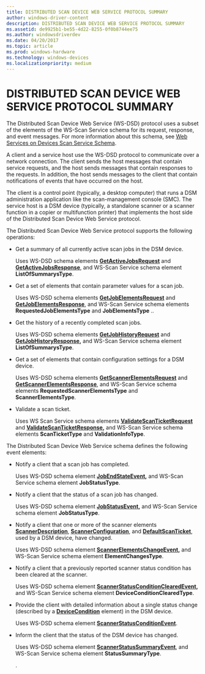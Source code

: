 ```yaml
---
title: DISTRIBUTED SCAN DEVICE WEB SERVICE PROTOCOL SUMMARY
author: windows-driver-content
description: DISTRIBUTED SCAN DEVICE WEB SERVICE PROTOCOL SUMMARY
ms.assetid: de9925b1-be55-4d22-8255-0f0b8744ee75
ms.author: windowsdriverdev
ms.date: 04/20/2017
ms.topic: article
ms.prod: windows-hardware
ms.technology: windows-devices
ms.localizationpriority: medium
---
```


# DISTRIBUTED SCAN DEVICE WEB SERVICE PROTOCOL SUMMARY


The Distributed Scan Device Web Service (WS-DSD) protocol uses a subset of the elements of the WS-Scan Service schema for its request, response, and event messages. For more information about this schema, see [Web Services on Devices Scan Service Schema](https://msdn.microsoft.com/library/windows/hardware/ff547963).

A client and a service host use the WS-DSD protocol to communicate over a network connection. The client sends the host messages that contain service requests, and the host sends messages that contain responses to the requests. In addition, the host sends messages to the client that contain notifications of events that have occurred on the host.

The client is a control point (typically, a desktop computer) that runs a DSM administration application like the scan-management console (SMC). The service host is a DSM device (typically, a standalone scanner or a scanner function in a copier or multifunction printer) that implements the host side of the Distributed Scan Device Web Service protocol.

The Distributed Scan Device Web Service protocol supports the following operations:

-   Get a summary of all currently active scan jobs in the DSM device.

    Uses WS-DSD schema elements [**GetActiveJobsRequest**](https://msdn.microsoft.com/library/windows/hardware/ff541599) and [**GetActiveJobsResponse**](https://msdn.microsoft.com/library/windows/hardware/ff541611), and WS-Scan Service schema element **ListOfSummarysType**.

-   Get a set of elements that contain parameter values for a scan job.

    Uses WS-DSD schema elements [**GetJobElementsRequest**](https://msdn.microsoft.com/library/windows/hardware/ff541653) and [**GetJobElementsResponse**](https://msdn.microsoft.com/library/windows/hardware/ff541711), and WS-Scan Service schema elements **RequestedJobElementsType** and **JobElementsType** ..

-   Get the history of a recently completed scan jobs.

    Uses WS-DSD schema elements [**GetJobHistoryRequest**](https://msdn.microsoft.com/library/windows/hardware/ff542572) and [**GetJobHistoryResponse**](https://msdn.microsoft.com/library/windows/hardware/ff542582)**,** and WS-Scan Service schema element **ListOfSummarysType**.

-   Get a set of elements that contain configuration settings for a DSM device.

    Uses WS-DSD schema elements [**GetScannerElementsRequest**](https://msdn.microsoft.com/library/windows/hardware/ff542654) and [**GetScannerElementsResponse**](https://msdn.microsoft.com/library/windows/hardware/ff542671), and WS-Scan Service schema elements **RequestedScannerElementsType** and **ScannerElementsType**.

-   Validate a scan ticket.

    Uses WS Scan Service schema elements [**ValidateScanTicketRequest**](https://msdn.microsoft.com/library/windows/hardware/ff549049) and [**ValidateScanTicketResponse**](https://msdn.microsoft.com/library/windows/hardware/ff549074)**,** and WS-Scan Service schema elements **ScanTicketType** and **ValidationInfoType**.

The Distributed Scan Device Web Service schema defines the following event elements:

-   Notify a client that a scan job has completed.

    Uses WS-DSD schema element [**JobEndStateEvent**](https://msdn.microsoft.com/library/windows/hardware/ff545105)**,** and WS-Scan Service schema element **JobStatusType**.

-   Notify a client that the status of a scan job has changed.

    Uses WS-DSD schema element [**JobStatusEvent**](https://msdn.microsoft.com/library/windows/hardware/ff545167)**,** and WS-Scan Service schema element **JobStatusType**.

-   Notify a client that one or more of the scanner elements [**ScannerDescription**](https://msdn.microsoft.com/library/windows/hardware/ff547372), [**ScannerConfiguration**](https://msdn.microsoft.com/library/windows/hardware/ff547366), and [**DefaultScanTicket**](https://msdn.microsoft.com/library/windows/hardware/ff540494), used by a DSM device, have changed.

    Uses WS-DSD schema element [**ScannerElementsChangeEvent**](https://msdn.microsoft.com/library/windows/hardware/ff547385)**,** and WS-Scan Service schema element **ElementChangesType**.

-   Notify a client that a previously reported scanner status condition has been cleared at the scanner.

    Uses WS-DSD schema element [**ScannerStatusConditionClearedEvent**](https://msdn.microsoft.com/library/windows/hardware/ff547462)**,** and WS-Scan Service schema element **DeviceConditionClearedType**.

-   Provide the client with detailed information about a single status change (described by a [**DeviceCondition**](https://msdn.microsoft.com/library/windows/hardware/ff540552) element) in the DSM device.

    Uses WS-DSD schema element [**ScannerStatusConditionEvent**](https://msdn.microsoft.com/library/windows/hardware/ff547491).

-   Inform the client that the status of the DSM device has changed.

    Uses WS-DSD schema element [**ScannerStatusSummaryEvent**](https://msdn.microsoft.com/library/windows/hardware/ff547525), and WS-Scan Service schema element **StatusSummaryType**.

    .

 

 




